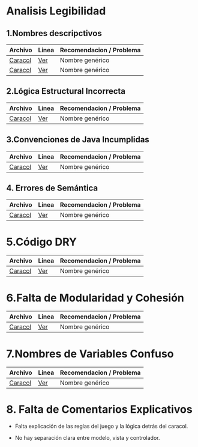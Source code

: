 # Analisis Legibilidad

## 1.Nombres descripctivos
| Archivo      |    Linea     |    Recomendacion / Problema |
|--------------|--------------|------------------|
| [Caracol](https://github.com/Dievex/prg1-22-23/blob/main/retos/entregas/diegoGarc%C3%ADa/RetoDelCaracol.java#L19) | [Ver]() |Nombre genérico   |
| [Caracol](https://github.com/Dievex/prg1-22-23/blob/main/retos/entregas/diegoGarc%C3%ADa/RetoDelCaracol.java#L19) | [Ver]() |Nombre genérico   |

## 2.Lógica Estructural Incorrecta
| Archivo      |    Linea     |    Recomendacion / Problema |
|--------------|--------------|------------------|
| [Caracol](https://github.com/Dievex/prg1-22-23/blob/main/retos/entregas/diegoGarc%C3%ADa/RetoDelCaracol.java#L19) | [Ver]() |Nombre genérico   |
## 3.Convenciones de Java Incumplidas
| Archivo      |    Linea     |    Recomendacion / Problema  |
|--------------|--------------|------------------|
| [Caracol](https://github.com/Dievex/prg1-22-23/blob/main/retos/entregas/diegoGarc%C3%ADa/RetoDelCaracol.java#L19) | [Ver]() |Nombre genérico   |
## 4. Errores de Semántica
| Archivo      |    Linea     |    Recomendacion / Problema |
|--------------|--------------|------------------|
| [Caracol](https://github.com/Dievex/prg1-22-23/blob/main/retos/entregas/diegoGarc%C3%ADa/RetoDelCaracol.java#L19) | [Ver]() |Nombre genérico   |
# 5.Código DRY
| Archivo      |    Linea     |    Recomendacion / Problema |
|--------------|--------------|------------------|
| [Caracol](https://github.com/Dievex/prg1-22-23/blob/main/retos/entregas/diegoGarc%C3%ADa/RetoDelCaracol.java#L19) | [Ver]() |Nombre genérico   |
# 6.Falta de Modularidad y Cohesión
| Archivo      |    Linea     |    Recomendacion / Problema |
|--------------|--------------|------------------|
| [Caracol](https://github.com/Dievex/prg1-22-23/blob/main/retos/entregas/diegoGarc%C3%ADa/RetoDelCaracol.java#L19) | [Ver]() |Nombre genérico   |
# 7.Nombres de Variables Confuso
| Archivo      |    Linea     |    Recomendacion / Problema |
|--------------|--------------|------------------|
| [Caracol](https://github.com/Dievex/prg1-22-23/blob/main/retos/entregas/diegoGarc%C3%ADa/RetoDelCaracol.java#L19) | [Ver]() |Nombre genérico   |


# 8. Falta de Comentarios Explicativos


- Falta explicación de las reglas del juego y la lógica detrás del caracol.

- No hay separación clara entre modelo, vista y controlador.
